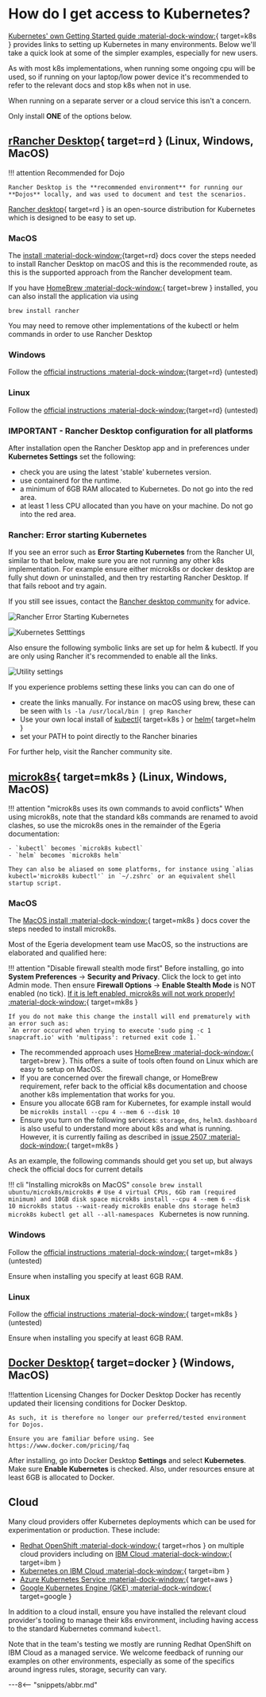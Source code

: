 <!-- SPDX-License-Identifier: CC-BY-4.0 -->
<!-- Copyright Contributors to the ODPi Egeria project 2022. -->

# How do I get access to Kubernetes?

[Kubernetes' own Getting Started guide :material-dock-window:](https://kubernetes.io/docs/setup/){ target=k8s } provides links to setting up Kubernetes in many environments. Below we'll take a quick look at some of the simpler examples, especially for new users.

As with most k8s implementations, when running some ongoing cpu will be used, so if running on your laptop/low power device it's recommended to refer to the relevant docs and stop k8s when not in use.

When running on a separate server or a cloud service this isn't a concern.

Only install **ONE** of the options below.

## [rRancher Desktop](https://rancherdesktop.io){ target=rd } (Linux, Windows, MacOS)

!!! attention Recommended for Dojo

    Rancher Desktop is the **recommended environment** for running our **Dojos** locally, and was used to document and test the scenarios.


[Rancher desktop](https://rancherdesktop.io){ target=rd } is an open-source distribution for Kubernetes which is designed to be easy to set up. 

### MacOS

The [install :material-dock-window:](https://docs.rancherdesktop.io/getting-started/installation/#macos){target=rd} docs cover the steps needed to install Rancher Desktop on macOS and this
is the recommended route, as this is the supported approach from the Rancher development team.

If you have [HomeBrew :material-dock-window:](https://docs.brew.sh/Installation){ target=brew } installed, you can also install the application via  using
```console
brew install rancher
```

You may need to remove other implementations of the kubectl or helm commands in order to use Rancher Desktop
### Windows

Follow the [official instructions :material-dock-window:](https://docs.rancherdesktop.io/getting-started/installation/#windows){target=rd} (untested)


### Linux

Follow the [official instructions :material-dock-window:](https://docs.rancherdesktop.io/getting-started/installation/#linux){target=rd} (untested)

### IMPORTANT - Rancher Desktop configuration for all platforms

After installation open the Rancher Desktop app and in preferences under **Kubernetes Settings** set the following:
  - check you are using the latest 'stable' kubernetes version.
  - use containerd for the runtime.
  - a minimum of 6GB RAM allocated to Kubernetes. Do not go into the red area.
  - at least 1 less CPU allocated than you have on your machine. Do not go into the red area.

### Rancher: Error starting Kubernetes

If you see an error such as 
**Error Starting Kubernetes** from the Rancher UI, similar to that below, make sure you are not running any other k8s implementation. For example ensure either microk8s or docker desktop are fully shut down or uninstalled, and then try restarting Rancher Desktop. If that fails reboot and try again.

If you still see issues, contact the [Rancher desktop community](https://github.com/rancher-sandbox/rancher-desktop) for advice.

![Rancher Error Starting Kubernetes](rancher-starterror.png)

![Kubernetes Setttings](rancherprefs.png)

Also ensure the following symbolic links are set up for helm & kubectl. If you are only using Rancher it's recommended to enable all the links.

![Utility settings](rancherutils.png)

If you experience problems setting these links you can can do one of
 * create the links manually. For instance on macOS using brew, these can be seen with `ls -la /usr/local/bin | grep Rancher`
 * Use your own local install of [kubectl](https://kubernetes.io/docs/tasks/tools/#kubectl){ target=k8s } or [helm](https://helm.sh/docs/intro/install/){ target=helm }
 * set your PATH to point directly to the Rancher binaries

For further help, visit the Rancher community site.

## [microk8s](https://microk8s.io){ target=mk8s } (Linux, Windows, MacOS)

!!! attention "microk8s uses its own commands to avoid conflicts"
    When using microk8s, note that the standard k8s commands are renamed to avoid clashes, so use the microk8s ones in the remainder of the Egeria documentation:

    - `kubectl` becomes `microk8s kubectl`
    - `helm` becomes `microk8s helm`

    They can also be aliased on some platforms, for instance using `alias kubectl='microk8s kubectl'` in `~/.zshrc` or an equivalent shell startup script.

### MacOS

The [MacOS install :material-dock-window:](https://microk8s.io/#tab-three__content){ target=mk8s } docs cover the steps needed to install microk8s.

Most of the Egeria development team use MacOS, so the instructions are elaborated and qualified here:

!!! attention "Disable firewall stealth mode first"
    Before installing, go into **System Preferences** -> **Security and Privacy**. Click the lock to get into Admin mode. Then ensure **Firewall Options** -> **Enable Stealth Mode** is NOT enabled (no tick). [If it is left enabled, microk8s will not work properly! :material-dock-window:](https://github.com/ubuntu/microk8s/issues/2509){ target=mk8s }

    If you do not make this change the install will end prematurely with an error such as:
    `An error occurred when trying to execute 'sudo ping -c 1 snapcraft.io' with 'multipass': returned exit code 1.`

- The recommended approach uses [HomeBrew :material-dock-window:](https://docs.brew.sh/Installation){ target=brew }. This offers a suite of tools often found on Linux which are easy to setup on MacOS.
- If you are concerned over the firewall change, or HomeBrew requirement, refer back to the official k8s documentation and choose another k8s implementation that works for you.
- Ensure you allocate 6GB ram for Kubernetes, for example install would be `microk8s install --cpu 4 --mem 6 --disk 10`
- Ensure you turn on the following services: `storage`, `dns`, `helm3`. `dashboard` is also useful to understand more about k8s and what is running. However, it is currently failing as described in [issue 2507 :material-dock-window:](https://github.com/ubuntu/microk8s/issues/2507){ target=mk8s }

As an example, the following commands should get you set up, but always check the official docs for current details

!!! cli "Installing microk8s on MacOS"
    ```console
    brew install ubuntu/microk8s/microk8s
    # Use 4 virtual CPUs, 6Gb ram (required minimum) and 10GB disk space
    microk8s install --cpu 4 --mem 6 --disk 10
    microk8s status --wait-ready
    microk8s enable dns storage helm3
    microk8s kubectl get all --all-namespaces
    ```
    Kubernetes is now running.

### Windows

Follow the [official instructions :material-dock-window:](https://microk8s.io/#tab-two__content){ target=mk8s } (untested)

Ensure when installing you specify at least 6GB RAM.

### Linux

Follow the [official instructions :material-dock-window:](https://microk8s.io/#tab-one__content){ target=mk8s } (untested)

Ensure when installing you specify at least 6GB RAM.

## [Docker Desktop](https://www.docker.com/products/docker-desktop){ target=docker } (Windows, MacOS)

!!!attention Licensing Changes for Docker Desktop
    Docker has recently updated their licensing conditions for Docker Desktop.

    As such, it is therefore no longer our preferred/tested environment for Dojos.

    Ensure you are familiar before using. See https://www.docker.com/pricing/faq 

After installing, go into Docker Desktop **Settings** and select **Kubernetes**. Make sure **Enable Kubernetes** is checked. Also, under resources ensure at least 6GB is allocated to Docker.

## Cloud

Many cloud providers offer Kubernetes deployments which can be used for experimentation or production. These include:

- [Redhat OpenShift :material-dock-window:](https://www.redhat.com/en/technologies/cloud-computing/openshift/try-it){ target=rhos } on multiple cloud providers including on [IBM Cloud :material-dock-window:](https://www.ibm.com/uk-en/cloud/openshift){ target=ibm }
- [Kubernetes on IBM Cloud :material-dock-window:](https://www.ibm.com/cloud/kubernetes-service?p1=Search&p4=43700058232060428&p5=e&gclid=*&gclsrc=aw.ds){ target=ibm }
- [Azure Kubernetes Service :material-dock-window:](https://azure.microsoft.com/en-us/services/kubernetes-service/){ target=aws }
- [Google Kubernetes Engine (GKE) :material-dock-window:](https://cloud.google.com/kubernetes-engine){ target=google }

In addition to a cloud install, ensure you have installed the relevant cloud provider's tooling to manage their k8s environment, including having access to the standard Kubernetes command `kubectl`.

Note that in the team's testing we mostly are running Redhat OpenShift on IBM Cloud as a managed service. We welcome feedback of running our examples on other environments, especially as some of the specifics around ingress rules, storage, security can vary.


---8<-- "snippets/abbr.md"
